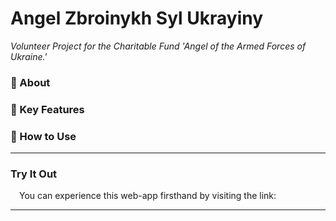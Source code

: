# Angel Zbroinykh Syl Ukrayiny

_Volunteer Project for the Charitable Fund 'Angel of the Armed Forces of Ukraine.'_

### 📒 About




### 🔩 Key Features




### 📝 How to Use













- - -

### Try It Out
&emsp;You can experience this web-app firsthand by visiting the link:

- - -


